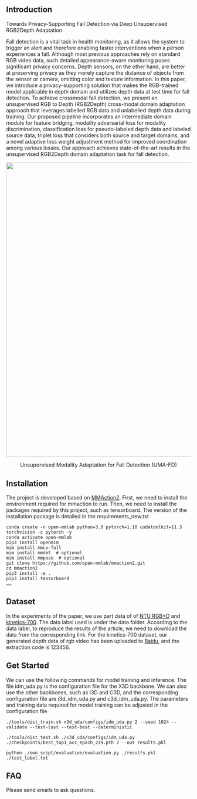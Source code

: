 
## Introduction
Towards Privacy-Supporting Fall Detection via Deep Unsupervised RGB2Depth Adaptation

Fall detection is a vital task in health monitoring, as
it allows the system to trigger an alert and therefore enabling
faster interventions when a person experiences a fall. Although
most previous approaches rely on standard RGB video data, such
detailed appearance-aware monitoring poses significant privacy
concerns. Depth sensors, on the other hand, are better at preserving
privacy as they merely capture the distance of objects from the
sensor or camera, omitting color and texture information.
In this paper, we introduce a privacy-supporting solution that
makes the RGB-trained model applicable in depth domain and
utilizes depth data at test time for fall detection. To achieve crossmodal
fall detection, we present an unsupervised RGB to Depth
(RGB2Depth) cross-modal domain adaptation approach that leverages
labelled RGB data and unlabelled depth data during training.
Our proposed pipeline incorporates an intermediate domain
module for feature bridging, modality adversarial loss for modality
discrimination, classification loss for pseudo-labeled depth data
and labeled source data, triplet loss that considers both source
and target domains, and a novel adaptive loss weight adjustment
method for improved coordination among various losses.
Our approach achieves state-of-the-art results in the unsupervised
RGB2Depth domain adaptation task for fall detection.

<div align="center">
  <img src="https://github.com/1015206533/privacy_supporting_fall_detection/tree/master/resources/introduction.png" width="800px"/><br>
    <p style="font-size:1.5vw;">Unsupervised Modality Adaptation for Fall Detection (UMA-FD)</p>
</div>

## Installation 
The project is developed based on [MMAction2](https://github.com/open-mmlab/mmaction2). 
First, we need to install the environment required for mmaction to run.
Then, we need to install the packages required by this project, such as tensorboard.
The version of the installation package is detailed in the requirements_new.txt

```shell
conda create -n open-mmlab python=3.8 pytorch=1.10 cudatoolkit=11.3 torchvision -c pytorch -y
conda activate open-mmlab
pip3 install openmim
mim install mmcv-full
mim install mmdet  # optional
mim install mmpose  # optional
git clone https://github.com/open-mmlab/mmaction2.git
cd mmaction2
pip3 install -e .
pip3 install tensorboard
……
```

## Dataset

In the experiments of the paper, we use part data of of [NTU RGB+D](https://rose1.ntu.edu.sg/dataset/actionRecognition/) and [kinetics-700](https://github.com/cvdfoundation/kinetics-dataset). The data label used is under the data folder. According to the data label, to reproduce the results of the article, we need to download the data from the corresponding link. For the  kinetics-700 dataset, our generated depth data of rgb video has been uploaded to [Baidu](https://github.com/1015206533/privacy_supporting_fall_detection), and the extraction code is 123456.


## Get Started

We can use the following commands for model training and inference. The file idm_uda.py is the configuration file for the X3D backbone. We can also use the other backbones, such as I3D and C3D, and the corresponding configuration file are i3d_idm_uda.py and c3d_idm_uda.py. The parameters and training data required for model training can be adjusted in the configuration file

```shell
./tools/dist_train.sh x3d_uda/configs/idm_uda.py 2 --seed 1024 --validate --test-last --test-best --deterministic

./tools/dist_test.sh ./x3d_uda/configs/idm_uda.py ./checkpoints/best_top1_acc_epoch_239.pth 2 --out results.pkl

python ./own_scipt/evaluation/evaluation.py ./results.pkl ./test_label.txt
```

## FAQ

Please send emails to ask questions.
